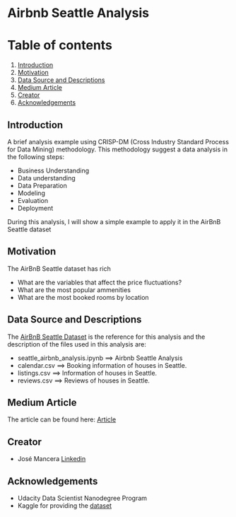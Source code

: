 # Airbnb Seattle Analysis

# Table of contents
1. [Introduction](#introduction)
2. [Motivation](#motivation)
3. [Data Source and Descriptions](#data)
4. [Medium Article](#article)
5. [Creator](#article)
6. [Acknowledgements](#article)


## Introduction <a name="introduction"></a>

A brief analysis example using CRISP-DM (Cross Industry Standard Process for Data Mining) 
methodology. This methodology suggest a data analysis in the following steps:

* Business Understanding
* Data understanding
* Data Preparation
* Modeling
* Evaluation
* Deployment

During this analysis, I will show a simple example to apply it in the AirBnB Seattle dataset

## Motivation <a name="motivation"></a>
The AirBnB Seattle dataset has rich

* What are the variables that affect the price fluctuations?
* What are the most popular ammenities
* What are the most booked rooms by location

## Data Source and Descriptions <a name="data"></a>
The [AirBnB Seattle Dataset](https://www.kaggle.com/airbnb/seattle/data) is the reference for this analysis
and the description of the files used in this analysis are:

* seattle_airbnb_analysis.ipynb ==> Airbnb Seattle Analysis
* calendar.csv ==> Booking information of houses in Seattle.
* listings.csv ==> Information of houses in Seattle.
* reviews.csv ==> Reviews of houses in Seattle.

## Medium Article <a name="article"></a>
The article can be found here:
[Article](https://medium.com/@jose0628/sea-2fe2b5cb49d)

## Creator <a name="author"></a>
* José Mancera [Linkedin](https://www.linkedin.com/in/jose0628/)

## Acknowledgements <a name="ack"></a>
* Udacity Data Scientist Nanodegree Program
* Kaggle for providing the [dataset](https://www.kaggle.com/airbnb/seattle/data)
